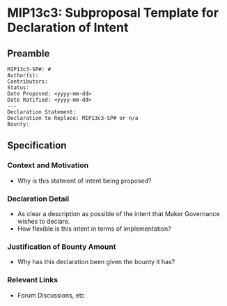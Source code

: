 # MIP13c3: Subproposal Template for Declaration of Intent

## Preamble
```
MIP13c3-SP#: #
Author(s):
Contributors:
Status: 
Date Proposed: <yyyy-mm-dd>
Date Ratified: <yyyy-mm-dd>
---
Declaration Statement:
Declaration to Replace: MIP13c3-SP# or n/a
Bounty: 
```
## Specification

### Context and Motivation

- Why is this statment of intent being proposed?

### Declaration Detail

- As clear a description as possible of the intent that Maker Governance wishes to declare.
- How flexible is this intent in terms of implementation?

### Justification of Bounty Amount

- Why has this declaration been given the bounty it has?

### Relevant Links
    
- Forum Discussions, etc
